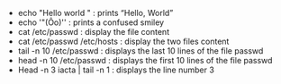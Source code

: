 - echo "Hello world \" : prints “Hello, World”
- echo '"(Ôo)'\' : prints a confused smiley
- cat /etc/passwd : display the file content
- cat /etc/passwd /etc/hosts : display the two files content
- tail -n 10 /etc/passwd : displays the last 10 lines of the file passwd
- head -n 10 /etc/passwd : displays the first 10 lines of the file passwd
- Head -n 3 iacta | tail -n 1 : displays the line number 3 
